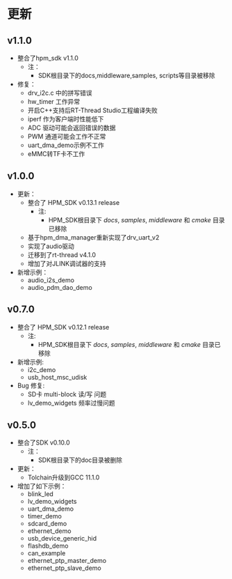 # 更新

## v1.1.0

- 整合了hpm_sdk v1.1.0
  - 注：
    - SDK根目录下的docs,middleware,samples, scripts等目录被移除
- 修复：
  - drv_i2c.c 中的拼写错误
  - hw_timer 工作异常
  - 开启C++支持后RT-Thread Studio工程编译失败
  - iperf 作为客户端时性能低下
  - ADC 驱动可能会返回错误的数据
  - PWM 通道可能会工作不正常
  - uart_dma_demo示例不工作
  - eMMC转TF卡不工作

## v1.0.0

- 更新：
  - 整合了 HPM_SDK v0.13.1 release
    - 注:
      - HPM_SDK根目录下 *docs*, *samples*, *middleware* 和 *cmake* 目录已移除
  - 基于hpm_dma_manager重新实现了drv_uart_v2
  - 实现了audio驱动
  - 迁移到了rt-thread v4.1.0
  - 增加了对JLINK调试器的支持
- 新增示例：
  - audio_i2s_demo
  - audio_pdm_dao_demo

## v0.7.0

- 整合了 HPM_SDK v0.12.1 release
  - 注:
    - HPM_SDK根目录下 *docs*, *samples*, *middleware* 和 *cmake* 目录已移除
- 新增示例:
  - i2c_demo
  - usb_host_msc_udisk
- Bug 修复:
  - SD卡 multi-block 读/写 问题
  - lv_demo_widgets 频率过慢问题

## v0.5.0

- 整合了SDK v0.10.0
  - 注：
    - SDK根目录下的doc目录被删除
- 更新：
  - Tolchain升级到GCC 11.1.0
- 增加了如下示例：
  - blink_led
  - lv_demo_widgets
  - uart_dma_demo
  - timer_demo
  - sdcard_demo
  - ethernet_demo
  - usb_device_generic_hid
  - flashdb_demo
  - can_example
  - ethernet_ptp_master_demo
  - ethernet_ptp_slave_demo
